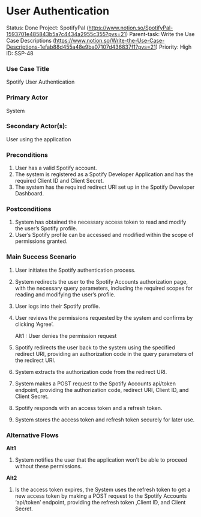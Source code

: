 # User Authentication

Status: Done
Project: SpotifyPal (https://www.notion.so/SpotifyPal-1593701e485843b5a7c4434a2955c355?pvs=21)
Parent-task: Write the Use Case Descriptions (https://www.notion.so/Write-the-Use-Case-Descriptions-1efab88d455a48e9ba07107d436837f1?pvs=21)
Priority: High
ID: SSP-48

### Use Case Title

Spotify User Authentication

### Primary Actor

System

### Secondary Actor(s):

User using the application

### Preconditions

1. User has a valid Spotify account.
2. The system is registered as a Spotify Developer Application and has the required Client ID and Client Secret.
3. The system has the required redirect URI set up in the Spotify Developer Dashboard.

### Postconditions

1. System has obtained the necessary access token to read and modify the user’s Spotify profile.
2. User’s Spotify profile can be accessed and modified within the scope of permissions granted.

### Main Success Scenario

1. User initiates the Spotify authentication process.
2. System redirects the user to the Spotify Accounts authorization page, with the necessary query parameters, including the required scopes for reading and modifying the user’s profile.
3. User logs into their Spotify profile.
4. User reviews the permissions requested by the system and confirms by clicking ‘Agree’.
    
    Alt1 : User denies the permission request
    
5. Spotify redirects the user back to the system using the specified redirect URI, providing an authorization code in the query parameters of the redirect URI.
6. System extracts the authorization code from the redirect URI.
7. System makes a POST request to the Spotify Accounts api/token endpoint, providing the authorization code, redirect URI, Client ID, and Client Secret.
8. Spotify responds with an access token and a refresh token.
9. System stores the access token and refresh token securely for later use.

### Alternative Flows

********Alt1********

1. System notifies the user that the application won’t be able to proceed without these permissions. 

********Alt2********

1. Is the access token expires, the System uses the refresh token to get a new access token by making a POST request to the Spotify Accounts ‘api/token’ endpoint, providing the refresh token ,Client ID, and Client Secret.